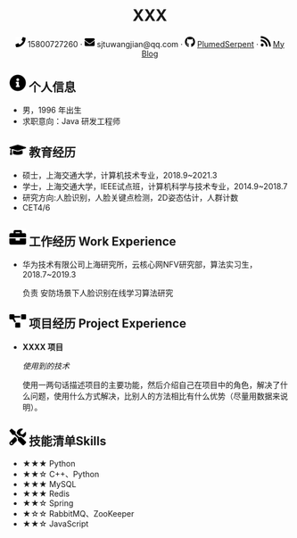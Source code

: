  <center>
     <h1>XXX</h1>
     <div>
         <span>
             <img src="assets/phone-solid.svg" width="18px">
             15800727260
         </span>
         ·
         <span>
             <img src="assets/envelope-solid.svg" width="18px">
             sjtuwangjian@qq.com
         </span>
         ·
         <span>
             <img src="assets/github-brands.svg" width="18px">
             <a href="https://github.com/PlumedSerpent">PlumedSerpent</a>
         </span>
         ·
         <span>
             <img src="assets/rss-solid.svg" width="18px">
             <a href="#">My Blog</a>
         </span>
     </div>
 </center>

 ## <img src="assets/info-circle-solid.svg" width="30px"> 个人信息 

 - 男，1996 年出生
 - 求职意向：Java 研发工程师

## <img src="assets/graduation-cap-solid.svg" width="30px"> 教育经历

- 硕士，上海交通大学，计算机技术专业，2018.9~2021.3
- 学士，上海交通大学，IEEE试点班，计算机科学与技术专业，2014.9~2018.7
- 研究方向:人脸识别，人脸关键点检测，2D姿态估计，人群计数
- CET4/6

## <img src="assets/briefcase-solid.svg" width="30px"> 工作经历 Work Experience

- 华为技术有限公司上海研究所，云核心网NFV研究部，算法实习生，2018.7~2019.3

   负责 安防场景下人脸识别在线学习算法研究

## <img src="assets/project-diagram-solid.svg" width="30px"> 项目经历 Project Experience

- **XXXX 项目**

  *使用到的技术*

  使用一两句话描述项目的主要功能，然后介绍自己在项目中的角色，解决了什么问题，使用什么方式解决，比别人的方法相比有什么优势（尽量用数据来说明）。

## <img src="assets/tools-solid.svg" width="30px"> 技能清单Skills

- ★★★ Python
- ★★☆ C++、Python
- ★★★ MySQL
- ★★★ Redis
- ★★☆ Spring
- ★☆☆ RabbitMQ、ZooKeeper
- ★★☆ JavaScript